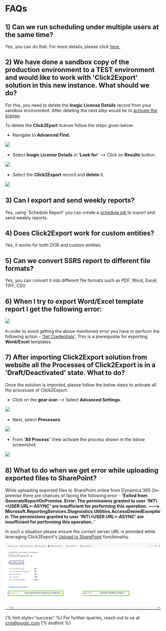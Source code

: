 # FAQs

## 1) Can we run scheduling under multiple users at the same time?

Yes, you can do that. For more details, please click [here.](https://docs.inogic.com/click2export/configuration/schedule-reports#scheduled-for)

## 2) We have done a sandbox copy of the production environment to a TEST environment and would like to work with 'Click2Export' solution in this new instance. What should we do?

For this, you need to delete the **Inogic License Details** record from your sandbox environment. After deleting the next step would be to [activate the license](https://docs.inogic.com/click2export/getting-started/license-activation).

To delete the **Click2Eport** license follow the steps given below:

* Navigate to **Advanced Find.**

![](<../.gitbook/assets/FAQ\_1 (4).jpg>)

* Select **Inogic License Details** in **‘Look for’** --> Click on **Results** button.

![](<../.gitbook/assets/FAQ\_2 (2).jpg>)

* Select the **Click2Export** record and **delete** it.

![](../.gitbook/assets/FAQ\_3.jpg.png)

## 3) Can I export and send weekly reports?

Yes, using 'Schedule Report' you can create a [schedule job](https://docs.inogic.com/click2export/configuration/schedule-reports) to export and send weekly reports.

## 4) Does Click2Export work for custom entities?

Yes, it works for both OOB and custom entities.

## 5) Can we convert SSRS report to different file formats?

Yes, you can convert it into different file formats such as PDF, Word, Excel, TIFF, CSV.

## 6) When I try to export Word/Excel template report I get the following error:

![](../.gitbook/assets/FAQ\_5.png)

In order to avoid getting the above mentioned error you have to perform the following action -  ['Set Credentials'](https://docs.inogic.com/click2export/prerequisites/set-credentials). This is a prerequisite for exporting **Word/Excel** templates.

## 7) After importing Click2Export solution from website all the Processes of Click2Export is in a 'Draft/Deactivated' state. What to do?

Once the solution is imported, please follow the below steps to activate all the processes of Click2Export.

* Click on the **gear icon** --> Select **Advanced Settings**.&#x20;

![](../.gitbook/assets/A4D\_1.png)

* Next, select **Processes**.

![](../.gitbook/assets/A4D\_2.png)

* From **'All Process'** View activate the process shown in the below screenshot:

![](../.gitbook/assets/C2E\_1.jpg)

## 8) What to do when we get error while uploading exported files to SharePoint?

While uploading exported files to SharePoint online from Dynamics 365 On-premise there are chances of facing the following error - **'Exited from GenerateReportOnPremise. Error: The permissions granted to user 'INT\\\<USER URL>-ASYNC' are insufficient for performing this operation. ---> Microsoft.ReportingServices.Diagnostics.Utilities.AccessDeniedException: The permissions granted to user 'INT\\\<USER URL>-ASYNC' are insufficient for performing this operation..'**&#x20;

In such a situation please ensure the correct server URL is provided while leveraging Click2Export's [Upload to SharePoint](https://docs.inogic.com/click2export/configuration/click2export-configuration) functionality.&#x20;

![](../.gitbook/assets/FAQ.png)

{% hint style="success" %}
For further queries, reach out to us at [crm@inogic.com](mailto:crm@inogic.com)
{% endhint %}
